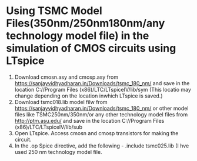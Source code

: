 # Using TSMC Model Files(350nm/250nm180nm/any technology model file) in the simulation of CMOS circuits using LTspice

1. Download cmosn.asy and cmosp.asy from https://sanjayvidhyadharan.in/Downloads/tsmc_180_nm/ and save in the location C://Program Files (x86)/LTC/LTspiceIV/lib/sym (This locatio may change depending on the location inwhich LTspice is saved.)
2. Download tsmc018.lib model filw from  https://sanjayvidhyadharan.in/Downloads/tsmc_180_nm/ or other model files like TSMC250nm/350nm/or any other technology model files from http://ptm.asu.edu/ and save in the location C://Program Files (x86)/LTC/LTspiceIV/lib/sub
3. Open LTspice. Access cmosn and cmosp transistors for making the circuit.
4. In the .op Spice directive, add the following - .include tsmc025.lib (I hve used 250 nm technology model file.
